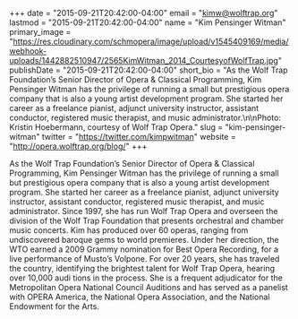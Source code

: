 +++
date = "2015-09-21T20:42:00-04:00"
email = "kimw@wolftrap.org"
lastmod = "2015-09-21T20:42:00-04:00"
name = "Kim Pensinger Witman"
primary_image = "https://res.cloudinary.com/schmopera/image/upload/v1545409169/media/webhook-uploads/1442882510947/2565KimWitman_2014_CourtesyofWolfTrap.jpg"
publishDate = "2015-09-21T20:42:00-04:00"
short_bio = "As the Wolf Trap Foundation’s Senior Director of Opera &amp; Classical Programming, Kim Pensinger Witman has the privilege of running a small but prestigious opera company that is also a young artist development program. She started her career as a freelance pianist, adjunct university instructor, assistant conductor, registered music therapist, and music administrator.\n\nPhoto: Kristin Hoebermann, courtesy of Wolf Trap Opera."
slug = "kim-pensinger-witman"
twitter = "https://twitter.com/kimpwitman"
website = "http://opera.wolftrap.org/blog/"
+++

As the Wolf Trap Foundation’s Senior Director of Opera & Classical Programming, Kim Pensinger Witman has the privilege of running a small but prestigious opera company that is also a young artist development program. She started her career as a freelance pianist, adjunct university instructor, assistant conductor, registered music therapist, and music administrator. Since 1997, she has run Wolf Trap Opera and overseen the division of the Wolf Trap Foundation that presents orchestral and chamber music concerts. Kim has produced over 60 operas, ranging from undiscovered baroque gems to world premieres. Under her direction, the WTO earned a 2009 Grammy nomination for Best Opera Recording, for a live performance of Musto’s Volpone. For over 20 years, she has traveled the country, identifying the brightest talent for Wolf Trap Opera, hearing over 10,000 audi tions in the process. She is a frequent adjudicator for the Metropolitan Opera National Council Auditions and has served as a panelist with OPERA America, the National Opera Association, and the National Endowment for the Arts.
